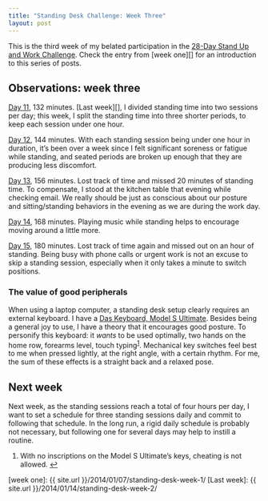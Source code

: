 ```yaml
---
title: "Standing Desk Challenge: Week Three"
layout: post
---
```


This is the third week of my belated participation in the [28-Day Stand Up and Work Challenge][challenge]. Check the entry from [week one][] for an introduction to this series of posts.

## Observations: week three

[Day 11][], 132 minutes. [Last week][], I divided standing time into two sessions per day; this week, I split the standing time into three shorter periods, to keep each session under one hour.

[Day 12][], 144 minutes. With each standing session being under one hour in duration, it’s been over a week since I felt significant soreness or fatigue while standing, and seated periods are broken up enough that they are producing less discomfort.

[Day 13][], 156 minutes. Lost track of time and missed 20 minutes of standing time. To compensate, I stood at the kitchen table that evening while checking email. We really should be just as conscious about our posture and sitting/standing behaviors in the evening as we are during the work day.

[Day 14][], 168 minutes. Playing music while standing helps to encourage moving around a little more.

[Day 15][], 180 minutes. Lost track of time again and missed out on an hour of standing. Being busy with phone calls or urgent work is not an excuse to skip a standing session, especially when it only takes a minute to switch positions.

### The value of good peripherals

When using a laptop computer, a standing desk setup clearly requires an external keyboard. I have a [Das Keyboard, Model S Ultimate][Das Keyboard]. Besides being a general joy to use, I have a theory that it encourages good posture. To personify this keyboard: it *wants* to be used optimally, two hands on the home row, forearms level, touch typing<sup id="back-1"><a href="#footnote-1">1</a></sup>. Mechanical key switches feel best to me when pressed lightly, at the right angle, with a certain rhythm. For me, the sum of these effects is a straight back and a relaxed pose.

## Next week

Next week, as the standing sessions reach a total of four hours per day, I want to set a schedule for three standing sessions daily and commit to following that schedule. In the long run, a rigid daily schedule is probably not necessary, but following one for several days may help to instill a routine.

<footer class="footnotes">
    <ol>
        <li id="footnote-1">
            With no inscriptions on the Model S Ultimate’s keys, cheating is not allowed.
            <a class="back" href="#back-1">&#8617;</a>
        </li>
    </ol>
</footer>

[Day 11]: http://deskhacks.com/challenge-day-11/
[Day 12]: http://deskhacks.com/challenge-day-12/
[Day 13]: http://deskhacks.com/challenge-day-13/
[Day 14]: http://deskhacks.com/challenge-day-14/
[Day 15]: http://deskhacks.com/challenge-day-15/
[challenge]: http://deskhacks.com/how-to-finally-make-the-switch-to-a-standing-desk/
[Das Keyboard]: http://www.daskeyboard.com/product/model-s-ultimate/
[week one]: {{ site.url }}/2014/01/07/standing-desk-week-1/
[Last week]: {{ site.url }}/2014/01/14/standing-desk-week-2/
